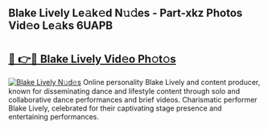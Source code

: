 ## Blake Lively Le𝚊k𝚎d N𝚞𝚍es - Part-xkz Photos Vid𝚎o Le𝚊ks 6UAPB

# <h2><a href="http://fbf5qr5.evod.top/?m=Blake+Lively">🔗 👉🔴 Blake Lively Vid𝚎o Ph𝚘t𝚘s</a></h2>

[![Blake Lively N𝚞d𝚎s](https://i.imgur.com/8V9OHl7.gif)](http://fbf5qr5.evod.top/?m=Blake+Lively)
Online personality Blake Lively and content producer, known for disseminating dance and lifestyle content through solo and collaborative dance performances and brief videos. Charismatic performer Blake Lively, celebrated for their captivating stage presence and entertaining performances. 
